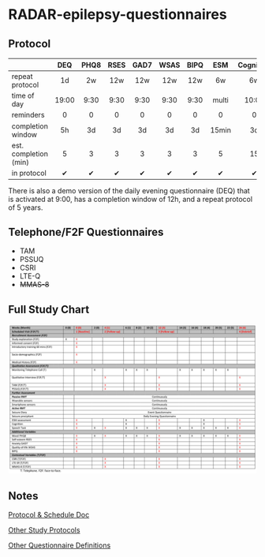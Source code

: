 # RADAR-epilepsy-questionnaires

## Protocol

|                       | DEQ | PHQ8 | RSES | GAD7 | WSAS | BIPQ | ESM | Cognition | Speech |
|-----------------------|:---:|:----:|:----:|:----:|:----:|:----:|:---:|:---------:|:------:|
| repeat protocol       | 1d | 2w | 12w | 12w | 12w | 12w | 6w | 6w | 2w |
| time of day           | 19:00 | 9:30 | 9:30 | 9:30 | 9:30 | 9:30 | multi | 10:00 | 10:30 |
| reminders             | 0 | 0 | 0 | 0 | 0 | 0 | 0 | 0 | 0 |
| completion window     | 5h | 3d | 3d | 3d | 3d | 3d | 15min | 3d | 3d |
| est. completion (min) | 5 | 3 | 3 | 3 | 3 | 3 | 5 | 15 | 3 |
| in protocol           | ✔ | ✔ | ✔ | ✔ | ✔ | ✔ | ✔ | ✔ | ✔ |

There is also a demo version of the daily evening questionnaire (DEQ) that is activated at 9:00, has a completion window of 12h, and a repeat protocol of 5 years.

## Telephone/F2F Questionnaires
- TAM
- PSSUQ
- CSRI
- LTE-Q
- ~~MMAS-8~~

## Full Study Chart
![Full Study Chart](doc/study2-chart.png "Full Study Chart")

## Notes
[Protocol & Schedule Doc](https://radar-base.atlassian.net/wiki/spaces/RAD/pages/463241217/Protocol+Schedule)

[Other Study Protocols](https://github.com/RADAR-base/RADAR-aRMT-protocols)

[Other Questionnaire Definitions](https://github.com/RADAR-base/RADAR-REDCap-aRMT-Definitions/tree/master/questionnaires)
